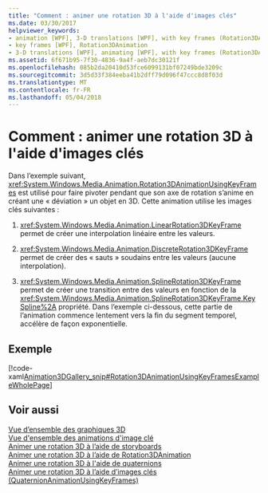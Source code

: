 ```yaml
---
title: "Comment : animer une rotation 3D à l'aide d'images clés"
ms.date: 03/30/2017
helpviewer_keywords:
- animation [WPF], 3-D translations [WPF], with key frames (Rotation3DAnimation)
- key frames [WPF], Rotation3DAnimation
- 3-D translations [WPF], animating [WPF], with key frames (Rotation3DAnimation)
ms.assetid: 6f671b95-7f30-4836-9a4f-aeb7dc30121f
ms.openlocfilehash: 085b2da20410d53fce6099131bf07249bde3209c
ms.sourcegitcommit: 3d5d33f384eeba41b2dff79d096f47ccc8d8f03d
ms.translationtype: MT
ms.contentlocale: fr-FR
ms.lasthandoff: 05/04/2018
---
```

# <a name="how-to-animate-a-3-d-rotation-using-key-frames"></a>Comment : animer une rotation 3D à l'aide d'images clés
Dans l’exemple suivant, <xref:System.Windows.Media.Animation.Rotation3DAnimationUsingKeyFrames> est utilisé pour faire pivoter pendant que son axe de rotation s’anime en créant une « déviation » un objet en 3D. Cette animation utilise les images clés suivantes :  
  
1.  <xref:System.Windows.Media.Animation.LinearRotation3DKeyFrame> permet de créer une interpolation linéaire entre les valeurs.  
  
2.  <xref:System.Windows.Media.Animation.DiscreteRotation3DKeyFrame> permet de créer des « sauts » soudains entre les valeurs (aucune interpolation).  
  
3.  <xref:System.Windows.Media.Animation.SplineRotation3DKeyFrame> permet de créer une transition entre des valeurs en fonction de la <xref:System.Windows.Media.Animation.SplineRotation3DKeyFrame.KeySpline%2A> propriété. Dans l’exemple ci-dessous, cette partie de l’animation commence lentement vers la fin du segment temporel, accélère de façon exponentielle.  
  
## <a name="example"></a>Exemple  
 [!code-xaml[Animation3DGallery_snip#Rotation3DAnimationUsingKeyFramesExampleWholePage](../../../../samples/snippets/csharp/VS_Snippets_Wpf/Animation3DGallery_snip/CS/Rotation3DAnimationUsingKeyFramesExample.xaml#rotation3danimationusingkeyframesexamplewholepage)]  
  
## <a name="see-also"></a>Voir aussi  
 [Vue d’ensemble des graphiques 3D](../../../../docs/framework/wpf/graphics-multimedia/3-d-graphics-overview.md)  
 [Vue d'ensemble des animations d'image clé](../../../../docs/framework/wpf/graphics-multimedia/key-frame-animations-overview.md)  
 [Animer une rotation 3D à l’aide de storyboards](../../../../docs/framework/wpf/graphics-multimedia/how-to-animate-a-3-d-rotation-using-storyboards.md)  
 [Animer une rotation 3D à l’aide de Rotation3DAnimation](../../../../docs/framework/wpf/graphics-multimedia/how-to-animate-a-3-d-rotation-using-rotation3danimation.md)  
 [Animer une rotation 3D à l'aide de quaternions](../../../../docs/framework/wpf/graphics-multimedia/how-to-animate-a-3-d-rotation-using-quaternions.md)  
 [Animer une rotation 3D à l’aide d’images clés (QuaternionAnimationUsingKeyFrames)](../../../../docs/framework/wpf/graphics-multimedia/animate-a-3-d-rotation-quaternionanimationusingkeyframes.md)
